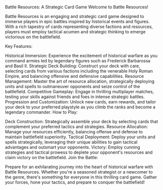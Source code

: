 Battle Resources: A Strategic Card Game
Welcome to Battle Resources!

Battle Resources is an engaging and strategic card game designed to immerse players in epic battles inspired by historical events and figures. With a rich tapestry of cards representing diverse factions and resources, players must employ tactical acumen and strategic thinking to emerge victorious on the battlefield.

Key Features:

Historical Immersion: Experience the excitement of historical warfare as you command armies led by legendary figures such as Frederick Barbarossa and Basil II.
Strategic Deck Building: Construct your deck with care, selecting cards from various factions including the venerable Holy Roman Empire, and balancing offensive and defensive capabilities.
Resource Management: Master the art of resource allocation, strategically deploying units and spells to outmaneuver opponents and seize control of the battlefield.
Competitive Gameplay: Engage in thrilling multiplayer matches, testing your skills against friends and foes in intense strategic battles.
Progression and Customization: Unlock new cards, earn rewards, and tailor your deck to your preferred playstyle as you climb the ranks and become a legendary commander.
How to Play:

Deck Construction: Strategically assemble your deck by selecting cards that complement your preferred tactics and strategies.
Resource Allocation: Manage your resources efficiently, balancing offense and defense to maintain battlefield superiority.
Tactical Deployment: Deploy your units and spells strategically, leveraging their unique abilities to gain tactical advantages and outsmart your opponents.
Victory: Employ cunning strategies and tactical prowess to deplete your opponent's resources and claim victory on the battlefield.
Join the Battle:

Prepare for an exhilarating journey into the heart of historical warfare with Battle Resources. Whether you're a seasoned strategist or a newcomer to the genre, there's something for everyone in this thrilling card game. Gather your forces, hone your tactics, and prepare to conquer the battlefield!
